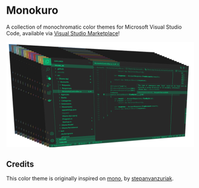 # Monokuro

A collection of monochromatic color themes for Microsoft Visual Studio Code,
available via [Visual Studio Marketplace][market_place]!

![Monokuro][monokuro]

## Credits

This color theme is originally inspired on [mono][mono_theme], by [stepanvanzuriak][mono_repository].



[mono_theme]: https://marketplace.visualstudio.com/items?itemName=StepanVanzuriak.mono
[mono_repository]: https://github.com/stepanvanzuriak/mono

[monokuro]: https://raw.githubusercontent.com/dandev486/monokuro/master/screenshots/monokuro.png "Monokuro"
[market_place]: https://marketplace.visualstudio.com/items?itemName=dandev486.monokuro